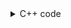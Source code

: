 <details><summary>C++ code</summary>

Runtime `6 ms` Beats `52.1%`.<br>
Memory `7.1 MB` Beats `31.24%`.

![](../../../../assets/20221223140214.png)

</details>
